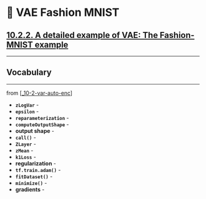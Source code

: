 # 🦋 VAE Fashion MNIST

## [**10.2.2.** A detailed example of VAE: The Fashion-MNIST example](https://livebook.manning.com/book/deep-learning-with-javascript/chapter-10/27)

---

## **Vocabulary**

---
from [[_10-2-var-auto-enc]]

- **`zLogVar`** -
- **`epsilon`** -
- **`reparameterization`** -
- **`computeOutputShape`** -
- **output shape** -
- **`call()`** -
- **`ZLayer`** -
- **`zMean`** -
- **`k1Loss`** -
- **regularization** -
- **`tf.train.adam()`** -
- **`fitDataset()`** -
- **`minimize()`** -
- **gradients** -

[//begin]: # "Autogenerated link references for markdown compatibility"
[_10-2-var-auto-enc]: _10-2-var-auto-enc.md "🦋 Var Auto Enc"
[//end]: # "Autogenerated link references"
